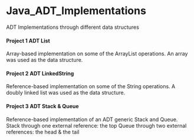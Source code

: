 # Java_ADT_Implementations
ADT Implementations through different data structures


#### Project 1 ADT List
Array-based implementation on some of the ArrayList operations. An array was used as the data structure.


#### Project 2 ADT LinkedString 
Reference-based implementation on some of the String operations. A doubly linked list was used as the data structure.


#### Project 3 ADT Stack & Queue
Reference-based implementation of an ADT generic Stack and Queue. 
Stack through one external reference: the top
Queue through two external references: the head & the tail

